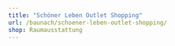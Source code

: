```yaml
---
title: "Schöner Leben Outlet Shopping"
url: /baunach/schoener-leben-outlet-shopping/
shop: Raumausstattung
---
```

